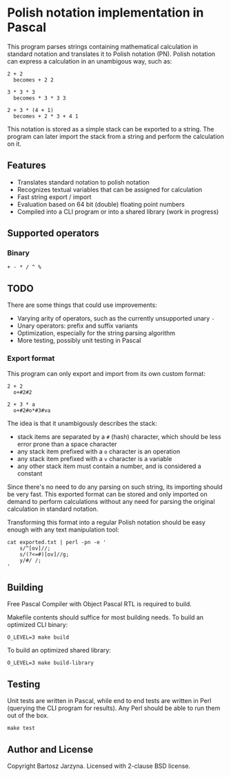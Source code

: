 # Polish notation implementation in Pascal

This program parses strings containing mathematical calculation in standard notation and translates it to Polish notation (PN). Polish notation can express a calculation in an unambigous way, such as:

```
2 + 2
  becomes + 2 2

3 * 3 * 3
  becomes * 3 * 3 3

2 + 3 * (4 + 1)
  becomes + 2 * 3 + 4 1
```

This notation is stored as a simple stack can be exported to a string. The program can later import the stack from a string and perform the calculation on it.

## Features

- Translates standard notation to polish notation
- Recognizes textual variables that can be assigned for calculation
- Fast string export / import
- Evaluation based on 64 bit (double) floating point numbers
- Compiled into a CLI program or into a shared library (work in progress)

## Supported operators

### Binary

```
+ - * / ^ %
```

## TODO

There are some things that could use improvements:

- Varying arity of operators, such as the currently unsupported unary `-`
- Unary operators: prefix and suffix variants
- Optimization, especially for the string parsing algorithm
- More testing, possibly unit testing in Pascal

### Export format

This program can only export and import from its own custom format:

```
2 + 2
  o+#2#2

2 + 3 * a
  o+#2#o*#3#va
```

The idea is that it unambigously describes the stack:
- stack items are separated by a `#` (hash) character, which should be less error prone than a space character
- any stack item prefixed with a `o` character is an operation
- any stack item prefixed with a `v` character is a variable
- any other stack item must contain a number, and is considered a constant

Since there's no need to do any parsing on such string, its importing should be
very fast. This exported format can be stored and only imported on demand to
perform calculations without any need for parsing the original calculation in
standard notation.

Transforming this format into a regular Polish notation should be easy enough
with any text manipulation tool:

```
cat exported.txt | perl -pn -e '
	s/^[ov]//;
	s/(?<=#)[ov]//g;
	y/#/ /;
'
```

## Building

Free Pascal Compiler with Object Pascal RTL is required to build.

Makefile contents should suffice for most building needs. To build an optimized
CLI binary:

```
O_LEVEL=3 make build
```

To build an optimized shared library:

```
O_LEVEL=3 make build-library
```

## Testing

Unit tests are written in Pascal, while end to end tests are written in Perl
(querying the CLI program for results). Any Perl should be able to run them out
of the box.

```
make test
```

## Author and License

Copyright Bartosz Jarzyna. Licensed with 2-clause BSD license.

